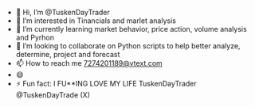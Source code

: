 - 👋 Hi, I’m @TuskenDayTrader
- 👀 I’m interested in Tinancials and marlet analysis
- 🌱 I’m currently learning market behavior, price action, volume analysis and Pyrhon
- 💞️ I’m looking to collaborate on Python scripts to help better analyze, determine, project and forecast
- 📫 How to reach me 7274201189@vtext.com
- 😄 
- ⚡ Fun fact: I FU**ING LOVE MY LIFE
TuskenDayTrader
@TuskenDayTrade (X)
